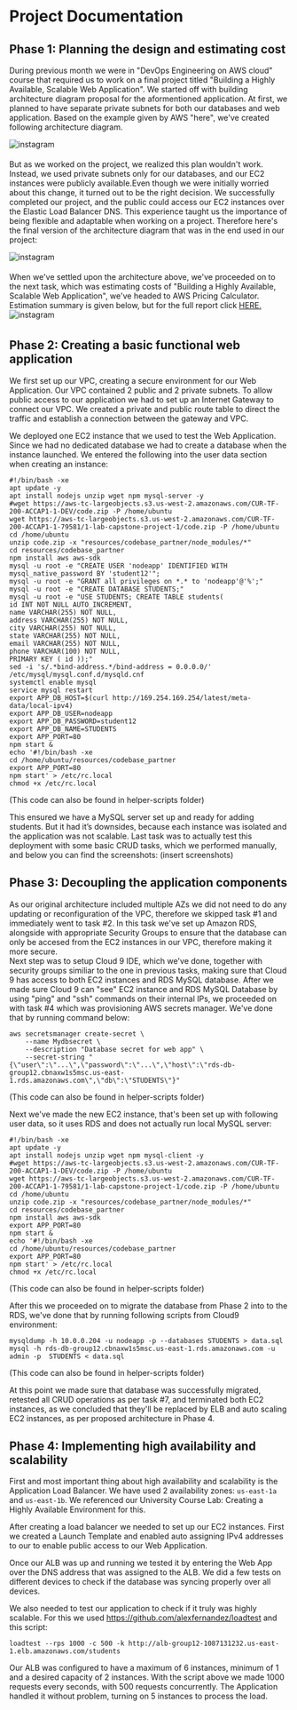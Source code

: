 # Project Documentation
## Phase 1: Planning the design and estimating cost
During previous month we were in "DevOps Engineering on AWS cloud" course that required us to work on a final project titled "Building a Highly Available, Scalable Web Application". We started off with building architecture diagram proposal for the aformentioned application.
At first, we planned to have separate private subnets for both our databases and web application. Based on the example given by AWS "here", we've created following architecture diagram.
 
<img src=/diagrams/initial_architecture_plan.png alt=instagram style="margin-bottom: 5px;" />
 
But as we worked on the project, we realized this plan wouldn't work. Instead, we used private subnets only for our databases, and our EC2 instances were publicly available.Even though we were initially worried about this change, it turned out to be the right decision. We successfully completed our project, and the public could access our EC2 instances over the Elastic Load Balancer DNS. This experience taught us the importance of being flexible and adaptable when working on a project. Therefore here's the final version of the architecture diagram that was in the end used in our project:
 
<img src=/diagrams/actual_architecture.png alt=instagram style="margin-bottom: 5px;" />
 
When we've settled upon the architecture above, we've proceeded on to the next task, which was estimating costs of "Building a Highly Available, Scalable Web Application", we've headed to AWS Pricing Calculator. Estimation summary is given below, but for the full report click <a href=https://github.com/amar-exe/ibu-devops-engineering-onaws-cloud-group-12/blob/main/docs/CostEstimate.pdf>HERE.</a> \
<img src=https://i.ibb.co/wcN9Gkh/estimate.jpg alt=instagram style="margin-bottom: 5px;" />
## Phase 2: Creating a basic functional web application
We first set up our VPC, creating a secure environment for our Web Application. Our VPC contained 2 public and 2 private subnets. To allow public access to our application we had to set up an Internet Gateway to connect our VPC. We created a private and public route table to direct the traffic and establish a connection between the gateway and VPC.
 
We deployed one EC2 instance that we used to test the Web Application. Since we had no dedicated database we had to create a database when the instance launched. We entered the following into the user data section when creating an instance:
```
#!/bin/bash -xe
apt update -y
apt install nodejs unzip wget npm mysql-server -y
#wget https://aws-tc-largeobjects.s3.us-west-2.amazonaws.com/CUR-TF-200-ACCAP1-1-DEV/code.zip -P /home/ubuntu
wget https://aws-tc-largeobjects.s3.us-west-2.amazonaws.com/CUR-TF-200-ACCAP1-1-79581/1-lab-capstone-project-1/code.zip -P /home/ubuntu
cd /home/ubuntu
unzip code.zip -x "resources/codebase_partner/node_modules/*"
cd resources/codebase_partner
npm install aws aws-sdk
mysql -u root -e "CREATE USER 'nodeapp' IDENTIFIED WITH mysql_native_password BY 'student12'";
mysql -u root -e "GRANT all privileges on *.* to 'nodeapp'@'%';"
mysql -u root -e "CREATE DATABASE STUDENTS;"
mysql -u root -e "USE STUDENTS; CREATE TABLE students(
id INT NOT NULL AUTO_INCREMENT,
name VARCHAR(255) NOT NULL,
address VARCHAR(255) NOT NULL,
city VARCHAR(255) NOT NULL,
state VARCHAR(255) NOT NULL,
email VARCHAR(255) NOT NULL,
phone VARCHAR(100) NOT NULL,
PRIMARY KEY ( id ));"
sed -i 's/.*bind-address.*/bind-address = 0.0.0.0/' /etc/mysql/mysql.conf.d/mysqld.cnf
systemctl enable mysql
service mysql restart
export APP_DB_HOST=$(curl http://169.254.169.254/latest/meta-data/local-ipv4)
export APP_DB_USER=nodeapp
export APP_DB_PASSWORD=student12
export APP_DB_NAME=STUDENTS
export APP_PORT=80
npm start &
echo '#!/bin/bash -xe
cd /home/ubuntu/resources/codebase_partner
export APP_PORT=80
npm start' > /etc/rc.local
chmod +x /etc/rc.local
```
(This code can also be found in helper-scripts folder)
 
This ensured we have a MySQL server set up and ready for adding students. But it had it’s downsides, because each instance was isolated and the application was not scalable. Last task was to actually test this deployment with some basic CRUD tasks, which we performed manually, and below you can find the screenshots:
(insert screenshots)
## Phase 3: Decoupling the application components
As our original architecture included multiple AZs we did not need to do any updating or reconfiguration of the VPC, therefore we skipped task #1 and immediately went to task #2. In this task we've set up Amazon RDS, alongside with appropriate Security Groups to ensure that the database can only be accesed from the EC2 instances in our VPC, therefore making it more secure.\
Next step was to setup Cloud 9 IDE, which we've done, together with security groups similiar to the one in previous tasks, making sure that Cloud 9 has access to both EC2 instances and RDS MySQL database. After we made sure Cloud 9 can "see" EC2 instance and RDS MySQL Database by using "ping" and "ssh" commands on their internal IPs, we proceeded on with task #4 which was provisioning AWS secrets manager. We've done that by running command below:
```
aws secretsmanager create-secret \
    --name Mydbsecret \
    --description "Database secret for web app" \
    --secret-string "{\"user\":\"...\",\"password\":\"...\",\"host\":\"rds-db-group12.cbnaxw1s5msc.us-east-1.rds.amazonaws.com\",\"db\":\"STUDENTS\"}"
```
(This code can also be found in helper-scripts folder)
 
Next we've made the new EC2 instance, that's been set up with following user data, so it uses RDS and does not actually run local MySQL server:
```
#!/bin/bash -xe
apt update -y
apt install nodejs unzip wget npm mysql-client -y
#wget https://aws-tc-largeobjects.s3.us-west-2.amazonaws.com/CUR-TF-200-ACCAP1-1-DEV/code.zip -P /home/ubuntu
wget https://aws-tc-largeobjects.s3.us-west-2.amazonaws.com/CUR-TF-200-ACCAP1-1-79581/1-lab-capstone-project-1/code.zip -P /home/ubuntu
cd /home/ubuntu
unzip code.zip -x "resources/codebase_partner/node_modules/*"
cd resources/codebase_partner
npm install aws aws-sdk
export APP_PORT=80
npm start &
echo '#!/bin/bash -xe
cd /home/ubuntu/resources/codebase_partner
export APP_PORT=80
npm start' > /etc/rc.local
chmod +x /etc/rc.local
```
(This code can also be found in helper-scripts folder)
 
After this we proceeded on to migrate the database from Phase 2 into to the RDS, we've done that by running following scripts from Cloud9 environment:
 
```
mysqldump -h 10.0.0.204 -u nodeapp -p --databases STUDENTS > data.sql
mysql -h rds-db-group12.cbnaxw1s5msc.us-east-1.rds.amazonaws.com -u admin -p  STUDENTS < data.sql
```
(This code can also be found in helper-scripts folder)
 
At this point we made sure that database was successfully migrated, retested all CRUD operations as per task #7, and terminated both EC2 instances, as we concluded that they'll be replaced by ELB and auto scaling EC2 instances, as per proposed architecture in Phase 4. 
## Phase 4: Implementing high availability and scalability
 First and most important thing about high availability and scalability is the Application Load Balancer. We have used 2 availability zones: ```us-east-1a``` and ```us-east-1b```. We referenced our University Course Lab: Creating a Highly Available Environment for this.
 
After creating a load balancer we needed to set up our EC2 instances. First we created a Launch Template and enabled auto assigning IPv4 addresses to our to enable public access to our Web Application.
 
Once our ALB was up and running we tested it by entering the Web App over the DNS address that was assigned to the ALB. We did a few tests on different devices to check if the database was syncing properly over all devices.
 
We also needed to test our application to check if it truly was highly scalable. For this we used https://github.com/alexfernandez/loadtest and this script:
```
loadtest --rps 1000 -c 500 -k http://alb-group12-1087131232.us-east-1.elb.amazonaws.com/students
```
 
Our ALB was configured to have a maximum of 6 instances, minimum of 1 and a desired capacity of 2 instances. With the script above we made 1000 requests every seconds, with 500 requests concurrently. The Application handled it without problem, turning on 5 instances to process the load.